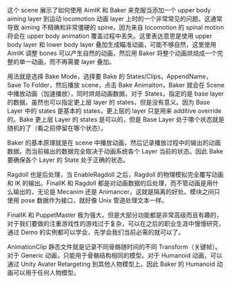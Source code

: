 这个 scene 展示了如何使用 AimIK 和 Baker 来克服当添加一个 upper body aiming layer 到运动 locomotion 动画 layer 上时的一个非常常见的问题。这通常导致 aiming 不精确和非常僵硬的 spine，因为来自 locomotion 的 spinal motion 将会在 upper body animation 覆盖过程中丢失。这里表达意思是使用 upper body layer 和 lower body layer 叠加生成瞄准动画，可能不够自然，这里使用 AimIK 调整 bones 可以产生自然的动画，然后用 Baker 将整个动画烘焙成一个完整的单一动画，而不再需要 layer 叠加。

用法就是选择 Bake Mode，选择要 Bake 的 States/Clips，AppendName，Save To Folder，然后播放 scene，点击 Bake Animaiton，Baker 就会在 Scene 中播放动画（加速播放），同时烘焙动画数据。对于 States，指定的是 base layer 的数据。虽然也可以指定更上层 layer 的 states，但是没有意义。因为 Base Layer 中的 states 是基本的 states，更上层的 layer 只是用来 additive override 的。Bake 更上层 Layer 的 states 是可以的，但是 Base Layer 处于哪个状态就是随机的了（看之前停留在哪个状态）。

Baker 的基本原理就是在 scene 中播放动画，然后记录播放过程中的输出的动画数据。而当前输出的数据完全取决于动画系统各个 Layer 当前的状态。因此 Bake 要确保各个 Layer 的 State 处于正确的状态。

Ragdoll 也是后处理，当 EnableRagdoll 之后，Ragdoll 的物理模拟完全覆写动画和 IK 的输出。FinalIK 和 Ragdoll 都是对动画数据的后处理，而不管动画是用什么输出的，无论是 Mecanim 还是 Animancer，这就是隔离的好处。模块之间只使用 pose 数据作为接口，就好像 Unix 管道处理文本一样。

FinalIK 和 PuppetMaster 极为强大，但是大部分功能都是非常高级而且有趣的，对于我们要做的注重游戏性的游戏过于复杂，可以在之后的职业生涯中慢慢研究，通过 Demo 的实例都可以学会，先学会我们当前必需的就可以了。

AnimationClip 静态文件就是记录不同骨骼随时间的不同 Transform（关键帧）。对于 Generic 动画，只能用于骨骼结构相同的模型。对于 Humanoid 动画，可以通过 Unity Avater Retargeting 到其他人物模型上。因此 Baker 的 Humanoid 动画可以用于任何人物模型。

